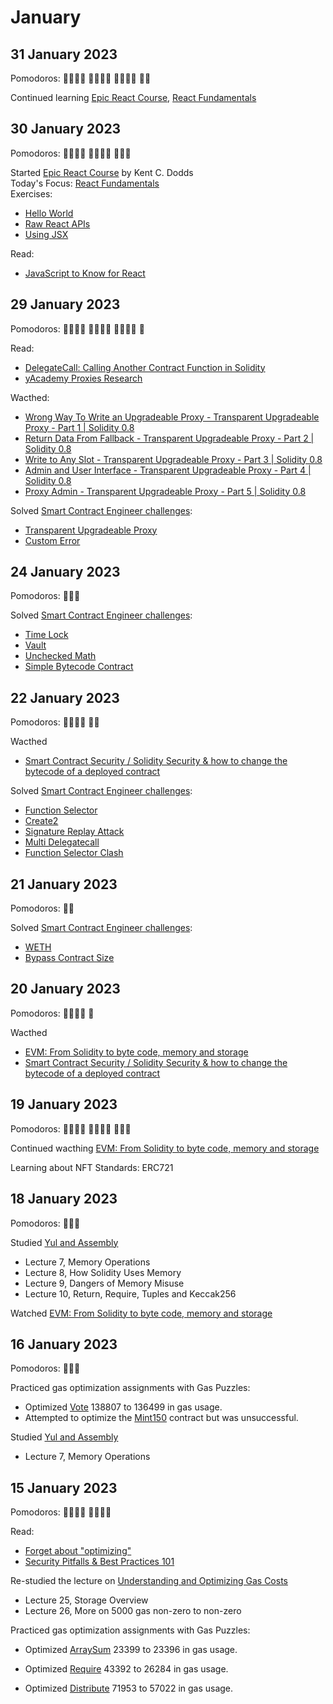 # January

## 31 January 2023

Pomodoros: 🍅🍅🍅🍅 🍅🍅🍅🍅 🍅🍅🍅🍅 🍅🍅

Continued learning [Epic React Course](https://epicreact.dev/), [React Fundamentals](https://github.com/yeahokyok/epicreact-react-fundamentals)

## 30 January 2023

Pomodoros: 🍅🍅🍅🍅 🍅🍅🍅🍅 🍅🍅🍅

Started [Epic React Course](https://epicreact.dev/) by Kent C. Dodds\
Today's Focus: [React Fundamentals](https://github.com/yeahokyok/epicreact-react-fundamentals)\
Exercises:

-   [Hello World](https://github.com/yeahokyok/epicreact-react-fundamentals/blob/main/src/exercise/01.html)
-   [Raw React APIs](https://github.com/yeahokyok/epicreact-react-fundamentals/blob/main/src/exercise/02.html)
-   [Using JSX](https://github.com/yeahokyok/epicreact-react-fundamentals/blob/main/src/exercise/03.html)

Read:

-   [JavaScript to Know for React](https://kentcdodds.com/blog/javascript-to-know-for-react)

## 29 January 2023

Pomodoros: 🍅🍅🍅🍅 🍅🍅🍅🍅 🍅🍅🍅🍅 🍅

Read:

-   [DelegateCall: Calling Another Contract Function in Solidity](https://medium.com/coinmonks/delegatecall-calling-another-contract-function-in-solidity-b579f804178c)
-   [yAcademy Proxies Research](https://proxies.yacademy.dev/)

Wacthed:

-   [Wrong Way To Write an Upgradeable Proxy - Transparent Upgradeable Proxy - Part 1 | Solidity 0.8](https://youtu.be/xluCHy_HB-4)
-   [Return Data From Fallback - Transparent Upgradeable Proxy - Part 2 | Solidity 0.8](https://youtu.be/KGmV8-NdPgE)
-   [Write to Any Slot - Transparent Upgradeable Proxy - Part 3 | Solidity 0.8](https://youtu.be/RcyCW1nigog)
-   [Admin and User Interface - Transparent Upgradeable Proxy - Part 4 | Solidity 0.8](https://youtu.be/CLhPUrxwP7k)
-   [Proxy Admin - Transparent Upgradeable Proxy - Part 5 | Solidity 0.8](https://youtu.be/EUOERNErbyI)

Solved [Smart Contract Engineer challenges](https://www.smartcontract.engineer/challenges):

-   [Transparent Upgradeable Proxy](https://www.smartcontract.engineer/challenges/solidity-transparent-upgradeable-proxy)
-   [Custom Error](https://www.smartcontract.engineer/challenges/solidity-custom-error)

## 24 January 2023

Pomodoros: 🍅🍅🍅

Solved [Smart Contract Engineer challenges](https://www.smartcontract.engineer/challenges):

-   [Time Lock](https://www.smartcontract.engineer/challenges/solidity-time-lock)
-   [Vault](https://www.smartcontract.engineer/challenges/solidity-vault)
-   [Unchecked Math](https://www.smartcontract.engineer/challenges/solidity-unchecked-math)
-   [Simple Bytecode Contract](https://www.smartcontract.engineer/challenges/solidity-simple-bytecode-contract)

## 22 January 2023

Pomodoros: 🍅🍅🍅🍅 🍅🍅

Wacthed

-   [Smart Contract Security / Solidity Security & how to change the bytecode of a deployed contract](https://youtu.be/QfFjUMPtsM0)

Solved [Smart Contract Engineer challenges](https://www.smartcontract.engineer/challenges):

-   [Function Selector](https://www.smartcontract.engineer/challenges/solidity-function-selector)
-   [Create2](https://www.smartcontract.engineer/challenges/solidity-create2)
-   [Signature Replay Attack](https://www.smartcontract.engineer/challenges/solidity-signature-replay-attack)
-   [Multi Delegatecall](https://www.smartcontract.engineer/challenges/solidity-multi-delegatecall)
-   [Function Selector Clash](https://www.smartcontract.engineer/challenges/solidity-function-selector-clash)

## 21 January 2023

Pomodoros: 🍅🍅

Solved [Smart Contract Engineer challenges](https://www.smartcontract.engineer/challenges):

-   [WETH](https://www.smartcontract.engineer/challenges/solidity-weth)
-   [Bypass Contract Size](https://www.smartcontract.engineer/challenges/solidity-bypass-contract-size)

## 20 January 2023

Pomodoros: 🍅🍅🍅🍅 🍅

Wacthed

-   [EVM: From Solidity to byte code, memory and storage](https://www.youtube.com/watch?v=RxL_1AfV7N4)
-   [Smart Contract Security / Solidity Security & how to change the bytecode of a deployed contract](https://youtu.be/QfFjUMPtsM0)

## 19 January 2023

Pomodoros: 🍅🍅🍅🍅 🍅🍅🍅🍅 🍅🍅🍅

Continued wacthing [EVM: From Solidity to byte code, memory and storage](https://www.youtube.com/watch?v=RxL_1AfV7N4)

Learning about NFT Standards: ERC721

## 18 January 2023

Pomodoros: 🍅🍅🍅

Studied [Yul and Assembly](https://www.udemy.com/course/advanced-solidity-yul-and-assembly)

-   Lecture 7, Memory Operations
-   Lecture 8, How Solidity Uses Memory
-   Lecture 9, Dangers of Memory Misuse
-   Lecture 10, Return, Require, Tuples and Keccak256

Watched [EVM: From Solidity to byte code, memory and storage](https://www.youtube.com/watch?v=RxL_1AfV7N4)

## 16 January 2023

Pomodoros: 🍅🍅🍅

Practiced gas optimization assignments with Gas Puzzles:

-   Optimized [Vote](https://github.com/yeahokyok/gas-puzzles/blob/main/contracts/contracts_optimized/OptimizedVote.sol) 138807 to 136499 in gas usage.
-   Attempted to optimize the [Mint150](https://github.com/yeahokyok/gas-puzzles/blob/main/contracts/Mint150.sol) contract but was unsuccessful.

Studied [Yul and Assembly](https://www.udemy.com/course/advanced-solidity-yul-and-assembly)

-   Lecture 7, Memory Operations

## 15 January 2023

Pomodoros: 🍅🍅🍅🍅 🍅🍅🍅🍅

Read:

-   [Forget about "optimizing"](https://mirror.xyz/vicnaum.eth/4CQa5X41_kCSUJD5YVb0G0B1VGD7cqbOZYjuGfzaUC4)
-   [Security Pitfalls & Best Practices 101](https://secureum.substack.com/p/security-pitfalls-and-best-practices-101)

Re-studied the lecture on [Understanding and Optimizing Gas Costs](https://www.udemy.com/course/advanced-solidity-understanding-and-optimizing-gas-costs)

-   Lecture 25, Storage Overview
-   Lecture 26, More on 5000 gas non-zero to non-zero

Practiced gas optimization assignments with Gas Puzzles:

-   Optimized [ArraySum](https://github.com/yeahokyok/gas-puzzles/blob/main/contracts/contracts_optimized/OptimizedArraySum.sol) 23399 to 23396 in gas usage.

-   Optimized [Require](https://github.com/yeahokyok/gas-puzzles/blob/main/contracts/contracts_optimized/OptimizedRequire.sol) 43392 to 26284 in gas usage.

-   Optimized [Distribute](https://github.com/yeahokyok/gas-puzzles/blob/main/contracts/contracts_optimized/OptimizedDistribute.sol) 71953 to 57022 in gas usage.
